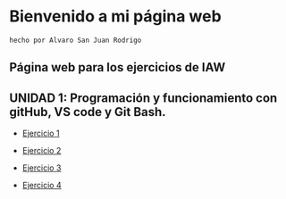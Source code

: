 # Bienvenido a mi página web
`hecho por Alvaro San Juan Rodrigo`

## Página web para los ejercicios de IAW

## UNIDAD 1: Programación y funcionamiento con gitHub, VS code y Git Bash.

* [Ejercicio 1](unidad1/ejercicio1.md)

* [Ejercicio 2](unidad1/ejercicio2.md)

* [Ejercicio 3](unidad1/ejercicio3.md)

* [Ejercicio 4](unidad1/ejercicio4.md)
